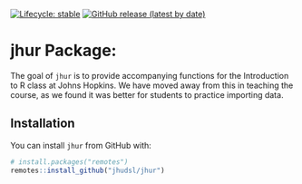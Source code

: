 

<!-- badges: start -->
[![Lifecycle: stable](https://img.shields.io/badge/lifecycle-stable-brightgreen.svg)](https://lifecycle.r-lib.org/articles/stages.html#stable)
[![GitHub release (latest by date)](https://img.shields.io/github/v/release/judsl/jhur?style=social)](https://github.com/judsl/jhur/releases/tag/v1.1.0)
<!-- badges: end -->



# jhur Package:

The goal of `jhur` is to provide accompanying functions for the
Introduction to R class at Johns Hopkins. We have moved away from this in teaching the course, as we found it was better for students to practice importing data. 

## Installation

You can install `jhur` from GitHub with:

``` r
# install.packages("remotes")
remotes::install_github("jhudsl/jhur")
```
